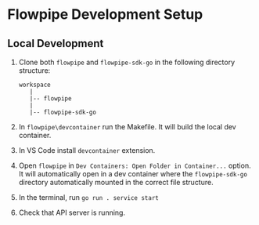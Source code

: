 # Flowpipe Development Setup

## Local Development

1. Clone both `flowpipe` and `flowpipe-sdk-go` in the following directory structure:
    ```
    workspace
       |
       |-- flowpipe
       |
       |-- flowpipe-sdk-go
    ```

1. In `flowpipe\devcontainer` run the Makefile. It will build the local dev container.

1. In VS Code install `devcontainer` extension.

1. Open `flowpipe` in `Dev Containers: Open Folder in Container...` option. It will automatically open in a dev container where the `flowpipe-sdk-go` directory automatically mounted in the correct file structure.

1. In the terminal, run `go run . service start`

1. Check that API server is running.